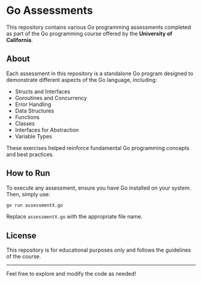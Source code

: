# Go Assessments

This repository contains various Go programming assessments completed as part of the Go programming course offered by the **University of California**.

## About

Each assessment in this repository is a standalone Go program designed to demonstrate different aspects of the Go language, including:

- Structs and Interfaces
- Goroutines and Concurrency
- Error Handling
- Data Structures
- Functions
- Classes
- Interfaces for Abstraction
- Variable Types

These exercises helped reinforce fundamental Go programming concepts and best practices.

## How to Run

To execute any assessment, ensure you have Go installed on your system. Then, simply use:

```sh
go run assessmentX.go
```

Replace `assessmentX.go` with the appropriate file name.

## License

This repository is for educational purposes only and follows the guidelines of the course.

---

Feel free to explore and modify the code as needed!
